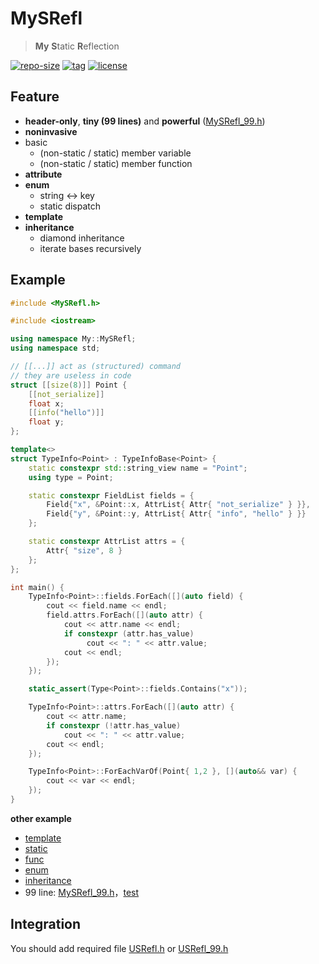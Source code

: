 # MySRefl

> **My** **S**tatic **R**eflection

[![repo-size](https://img.shields.io/github/languages/code-size/shimakaze09/MySRefl?style=flat)](https://github.com/shimakaze09/MySRefl/archive/main.zip) [![tag](https://img.shields.io/github/v/tag/shimakaze09/MySRefl)](https://github.com/shimakaze09/MySRefl/tags) [![license](https://img.shields.io/github/license/shimakaze09/MySRefl)](LICENSE)

## Feature

- **header-only**, **tiny (99 lines)** and **powerful** ([MySRefl_99.h](https://github.com/shimakaze09/MySRefl/blob/main/include/MySRefl_99.h))
- **noninvasive**
- basic
    - (non-static / static) member variable
    - (non-static / static) member function
- **attribute**
- **enum**
    - string <-> key
    - static dispatch
- **template**
- **inheritance**
    - diamond inheritance
    - iterate bases recursively

## Example

```c++
#include <MySRefl.h>

#include <iostream>

using namespace My::MySRefl;
using namespace std;

// [[...]] act as (structured) command
// they are useless in code
struct [[size(8)]] Point {
	[[not_serialize]]
	float x;
	[[info("hello")]]
	float y;
};

template<>
struct TypeInfo<Point> : TypeInfoBase<Point> {
	static constexpr std::string_view name = "Point";
	using type = Point;

	static constexpr FieldList fields = {
		Field{"x", &Point::x, AttrList{ Attr{ "not_serialize" } }},
		Field{"y", &Point::y, AttrList{ Attr{ "info", "hello" } }}
	};

	static constexpr AttrList attrs = {
		Attr{ "size", 8 }
	};
};

int main() {
	TypeInfo<Point>::fields.ForEach([](auto field) {
		cout << field.name << endl;
		field.attrs.ForEach([](auto attr) {
			cout << attr.name << endl;
			if constexpr (attr.has_value)
				 cout << ": " << attr.value;
            cout << endl;
		});
	});

	static_assert(Type<Point>::fields.Contains("x"));

	TypeInfo<Point>::attrs.ForEach([](auto attr) {
        cout << attr.name;
		if constexpr (!attr.has_value)
			cout << ": " << attr.value;
        cout << endl;
	});

	TypeInfo<Point>::ForEachVarOf(Point{ 1,2 }, [](auto&& var) {
		cout << var << endl;
	});
}
```

**other example**

- [template](src/test/01_template/main.cpp)
- [static](src/test/02_static/main.cpp)
- [func](src/test/03_func/main.cpp)
- [enum](src/test/04_enum/main.cpp)
- [inheritance](src/test/05_subclass/main.cpp)
- 99 line: [MySRefl_99.h](include/MySRefl_99.h)，[test](src/test/06_99/main.cpp)

## Integration

You should add required file [USRefl.h](include/MySRefl.h) or [USRefl_99.h](include/MySRefl_99.h) 